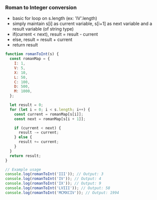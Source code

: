 ### Roman to Integer conversion

- basic for loop on s.length (ex: 'IV'.length)
- simply maintain s[i] as current variable, s[i+1] as next variable and a result variable (of string type)
- if(current < next), result = result - current
- else, result = result + current
- return result

```js
function romanToInt(s) {
  const romanMap = {
    I: 1,
    V: 5,
    X: 10,
    L: 50,
    C: 100,
    D: 500,
    M: 1000,
  };

  let result = 0;
  for (let i = 0; i < s.length; i++) {
    const current = romanMap[s[i]];
    const next = romanMap[s[i + 1]];

    if (current < next) {
      result -= current;
    } else {
      result += current;
    }
  }
  return result;
}

// Example usage
console.log(romanToInt('III')); // Output: 3
console.log(romanToInt('IV')); // Output: 4
console.log(romanToInt('IX')); // Output: 9
console.log(romanToInt('LVIII')); // Output: 58
console.log(romanToInt('MCMXCIV')); // Output: 1994
```
